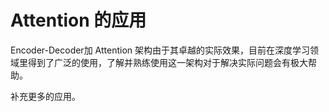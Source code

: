 
# Attention 的应用

Encoder-Decoder加 Attention 架构由于其卓越的实际效果，目前在深度学习领域里得到了广泛的使用，了解并熟练使用这一架构对于解决实际问题会有极大帮助。


补充更多的应用。
